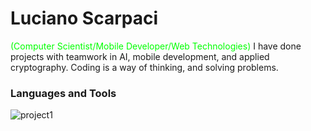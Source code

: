 # Luciano Scarpaci
<span
style="color: #00FF00">
(Computer Scientist/Mobile Developer/Web Technologies)
</span>
I have done projects with teamwork in AI, mobile development, and applied cryptography.
Coding is a way of thinking, and solving problems.

### Languages and Tools
<a align="left">
    <img alt="project1" title="this is my title"
    src=>
